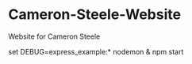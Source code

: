 # Cameron-Steele-Website
Website for Cameron Steele

set DEBUG=express_example:* nodemon & npm start

